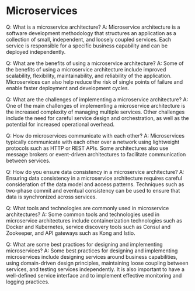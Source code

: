 # Microservices
Q: What is a microservice architecture?
A: Microservice architecture is a software development methodology that structures an application as a collection of small, independent, and loosely coupled services. Each service is responsible for a specific business capability and can be deployed independently.

Q: What are the benefits of using a microservice architecture?
A: Some of the benefits of using a microservice architecture include improved scalability, flexibility, maintainability, and reliability of the application. Microservices can also help reduce the risk of single points of failure and enable faster deployment and development cycles.

Q: What are the challenges of implementing a microservice architecture?
A: One of the main challenges of implementing a microservice architecture is the increased complexity of managing multiple services. Other challenges include the need for careful service design and orchestration, as well as the potential for increased operational overhead.

Q: How do microservices communicate with each other?
A: Microservices typically communicate with each other over a network using lightweight protocols such as HTTP or REST APIs. Some architectures also use message brokers or event-driven architectures to facilitate communication between services.

Q: How do you ensure data consistency in a microservice architecture?
A: Ensuring data consistency in a microservice architecture requires careful consideration of the data model and access patterns. Techniques such as two-phase commit and eventual consistency can be used to ensure that data is synchronized across services.

Q: What tools and technologies are commonly used in microservice architectures?
A: Some common tools and technologies used in microservice architectures include containerization technologies such as Docker and Kubernetes, service discovery tools such as Consul and Zookeeper, and API gateways such as Kong and Istio.

Q: What are some best practices for designing and implementing microservices?
A: Some best practices for designing and implementing microservices include designing services around business capabilities, using domain-driven design principles, maintaining loose coupling between services, and testing services independently. It is also important to have a well-defined service interface and to implement effective monitoring and logging practices.
